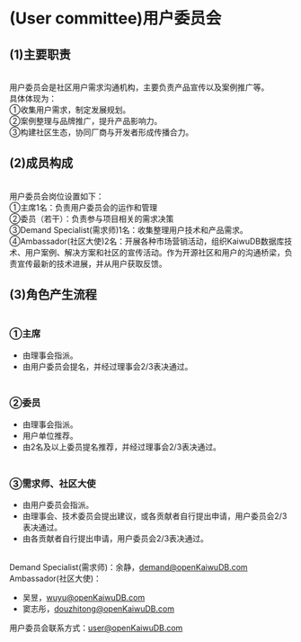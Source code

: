 # (User committee)用户委员会

## **(1)主要职责**
<br>用户委员会是社区用户需求沟通机构，主要负责产品宣传以及案例推广等。
<br>具体体现为：
<br>①收集用户需求，制定发展规划。
<br>②案例整理与品牌推广，提升产品影响力。
<br>③构建社区生态，协同厂商与开发者形成传播合力。

## **(2)成员构成**
<br>用户委员会岗位设置如下：
<br>①主席1名：负责用户委员会的运作和管理
<br>②委员（若干）：负责参与项目相关的需求决策
<br>③Demand Specialist(需求师)1名：收集整理用户技术和产品需求。
<br>④Ambassador(社区大使)2名：开展各种市场营销活动，组织KaiwuDB数据库技术、用户案例、解决方案和社区的宣传活动。作为开源社区和用户的沟通桥梁，负责宣传最新的技术进展，并从用户获取反馈。

## **(3)角色产生流程**
### <br>①主席

- 由理事会指派。
- 由用户委员会提名，并经过理事会2/3表决通过。

### <br>②委员

- 由理事会指派。
- 用户单位推荐。
- 由2名及以上委员提名推荐，并经过理事会2/3表决通过。

### <br>③需求师、社区大使

- 由用户委员会指派。
- 由理事会、技术委员会提出建议，或各贡献者自行提出申请，用户委员会2/3表决通过。
- 由各贡献者自行提出申请，用户委员会2/3表决通过。


<br>Demand Specialist(需求师)：余静，demand@openKaiwuDB.com
<br>Ambassador(社区大使)：

- 吴昱，wuyu@openKaiwuDB.com
- 窦志彤，douzhitong@openKaiwuDB.com


用户委员会联系方式：user@openKaiwuDB.com